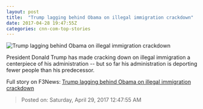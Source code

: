 ```yaml
---
layout: post
title:  "Trump lagging behind Obama on illegal immigration crackdown"
date: 2017-04-28 19:47:55Z
categories: cnn-com-top-stories
---
```


![Trump lagging behind Obama on illegal immigration crackdown](http://i2.cdn.cnn.com/cnnnext/dam/assets/170210162720-ice-agent-super-tease.jpg)

President Donald Trump has made cracking down on illegal immigration a centerpiece of his administration -- but so far his administration is deporting fewer people than his predecessor.


Full story on F3News: [Trump lagging behind Obama on illegal immigration crackdown](http://www.f3nws.com/n/CSXfrC)

> Posted on: Saturday, April 29, 2017 12:47:55 AM
